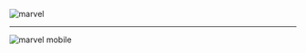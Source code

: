 ![marvel](https://user-images.githubusercontent.com/56549800/146720716-1941f268-c71e-4abe-a320-4eb6200dfa88.png)

<hr>

![marvel mobile](https://user-images.githubusercontent.com/56549800/146720720-2b7d5fcd-e8f6-491d-baa0-6846fd9c6258.png)
